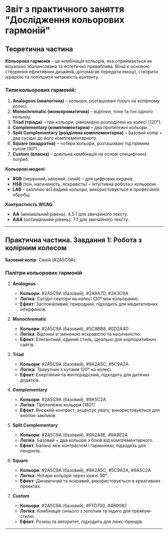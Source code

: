 # Звіт з практичного заняття "Дослідження кольорових гармоній"

## Теоретична частина

**Кольорова гармонія** – це комбінація кольорів, яка сприймається як візуально збалансована та естетично приваблива. Вона є основою створення ефективних дизайнів, допомагає передати емоції, створити ієрархію та поліпшити читаємість контенту.

### Типи кольорових гармоній:
1. **Analogous (аналогічна)** – кольори, розташовані поруч на колірному колесі.  
2. **Monochromatic (монохроматична)** – відтінки, тони та тіні одного кольору.  
3. **Triad (тріада)** – три кольори, рівномірно розподілені на колесі (120°).  
4. **Complementary (комплементарна)** – два протилежні кольори.  
5. **Split Complementary (розділена комплементарна)** – базовий колір + два сусідні до його комплементарного.  
6. **Square (квадратна)** – чотири кольори, розташовані під прямим кутом (90°).  
7. **Custom (власна)** – довільна комбінація на основі специфічних потреб.

**Кольорові моделі**:  
- **RGB** (червоний, зелений, синій) – для цифрових екранів.  
- **HSB** (тон, насиченість, яскравість) – інтуїтивна робота з кольором.  
- **LAB** – охоплює всі видимі кольори, використовується в професійній обробці.

**Контрастність WCAG**:  
- **AA** (мінімальний рівень): 4.5:1 для звичайного тексту.  
- **AAA** (оптимальний рівень): 7:1 для звичайного тексту.

---

## Практична частина. Завдання 1: Робота з колірним колесом

**Базовий колір**: Синій (#2A5C9A).

### Палітри кольорових гармоній

1. **Analogous**  
   - **Кольори**: #2A5C9A (базовий), #2A9A7D, #2A3C9A  
   - **Логіка**: Сусідні сектори на колесі (30° між кольорами).  
   - **Ефект**: Заспокійливий, природний, підходить для медитативних інтерфейсів.

2. **Monochromatic**  
   - **Кольори**: #2A5C9A (базовий), #5C8BB8, #0D2A4D  
   - **Логіка**: Відтінки зі зміненою яскравістю та насиченістю.  
   - **Ефект**: Елегантний, єдиний стиль, ідеально для корпоративних сайтів.

3. **Triad**  
   - **Кольори**: #2A5C9A (базовий), #9A2A5C, #5C9A2A  
   - **Логіка**: Трикутник з кутами 120° на колесі.  
   - **Ефект**: Енергійний та життєрадісний, підходить для дитячих додатків.

4. **Complementary**  
   - **Кольори**: #2A5C9A (базовий), #9A5C2A  
   - **Логіка**: Протилежні кольори (180°).  
   - **Ефект**: Високий контраст, акцентує увагу, використовується для кнопок-закликів.

5. **Split Complementary**  
   - **Кольори**: #2A5C9A (базовий), #9A2A8E, #9A8E2A  
   - **Логіка**: Базовий + два кольори з боків від комплементарного.  
   - **Ефект**: Баланс між контрастом і гармонією, підходить для лендінгів.

6. **Square**  
   - **Кольори**: #2A5C9A (базовий), #9A2A5C, #5C9A2A, #9A5C2A  
   - **Логіка**: Чотири кольори через кожні 90°.  
   - **Ефект**: Динамічний та яскравий, використовується в креативних проектах.

7. **Custom**  
   - **Кольори**: #2A5C9A (базовий), #FFD700, #4B0082  
   - **Логіка**: Комбінація синього з золотим та індиго для преміум-стилю.  
   - **Ефект**: Розкіш та авторитет, підходить для люкс-брендів.

---
